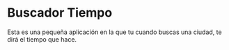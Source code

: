 # Buscador Tiempo
Esta es una pequeña aplicación en la que tu cuando buscas una ciudad, te dirá el tiempo que hace.
